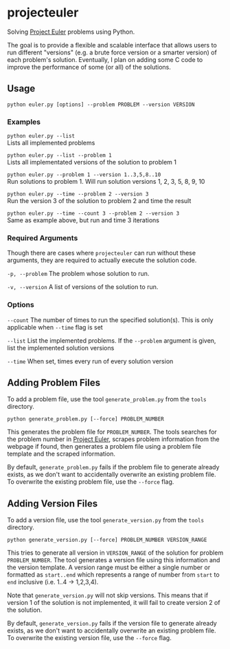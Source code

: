 # projecteuler

Solving [Project Euler](https://projecteuler.net/) problems using Python.

The goal is to provide a flexible and scalable interface that allows users to run different "versions" (e.g. a brute
force version or a smarter version) of each problem's solution. Eventually, I plan on adding some C code to improve the
performance of some (or all) of the solutions.

## Usage

`python euler.py [options] --problem PROBLEM --version VERSION`

### Examples

`python euler.py --list`\
Lists all implemented problems

`python euler.py --list --problem 1`\
Lists all implementated versions of the solution to problem 1

`python euler.py --problem 1 --version 1..3,5,8..10`\
Run solutions to problem 1. Will run solution versions 1, 2, 3, 5, 8, 9, 10

`python euler.py --time --problem 2 --version 3`\
Run the version 3 of the solution to problem 2 and time the result

`python euler.py --time --count 3 --problem 2 --version 3`\
Same as example above, but run and time 3 iterations

### Required Arguments

Though there are cases where `projecteuler` can run without these arguments, they are required to actually execute the
solution code.

`-p, --problem` The problem whose solution to run.

`-v, --version` A list of versions of the solution to run.

### Options

`--count`   The number of times to run the specified solution(s). This is only applicable when `--time` flag is set

`--list`    List the implemented problems. If the `--problem` argument is given, list the implemented solution versions

`--time`    When set, times every run of every solution version

## Adding Problem Files

To add a problem file, use the tool `generate_problem.py` from the `tools` directory.

`python generate_problem.py [--force] PROBLEM_NUMBER`

This generates the problem file for `PROBLEM_NUMBER`. The tools searches for the problem number in
[Project Euler](https://projecteuler.net/), scrapes problem information from the webpage if found, then generates a
problem file using a problem file template and the scraped information.

By default, `generate_problem.py` fails if the problem file to generate already exists, as we don't want to accidentally
overwrite an existing problem file. To overwrite the existing problem file, use the `--force` flag.

## Adding Version Files

To add a version file, use the tool `generate_version.py` from the `tools` directory.

`python generate_version.py [--force] PROBLEM_NUMBER VERSION_RANGE`

This tries to generate all version in `VERSION_RANGE` of the solution for problem `PROBLEM_NUMBER`. The tool generates a
version file using this information and the version template. A version range must be either a single number or
formatted as `start..end` which represents a range of number from `start` to `end` inclusive (i.e. 1..4 -> 1,2,3,4).

Note that `generate_version.py` will not skip versions. This means that if version 1 of the solution is not implemented,
it will fail to create version 2 of the solution.

By default, `generate_version.py` fails if the version file to generate already exists, as we don't want to accidentally
overwrite an existing problem file. To overwrite the existing version file, use the `--force` flag.
